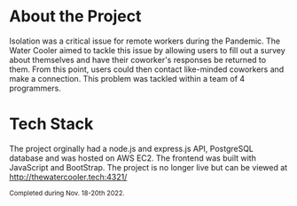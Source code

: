 # About the Project
Isolation was a critical issue for remote workers during the Pandemic. The Water Cooler aimed to tackle this issue by allowing users to fill out a survey about themselves and have their coworker's responses be returned to them. From this point, users could then contact like-minded coworkers and make a connection. This problem was tackled within a team of 4 programmers. 

# Tech Stack
The project orginally had a node.js and express.js API, PostgreSQL database and was hosted on AWS EC2. The frontend was built with JavaScript and BootStrap. The project is no longer live but can be viewed at http://thewatercooler.tech:4321/

<sub>Completed during Nov. 18-20th 2022.</sub> 
